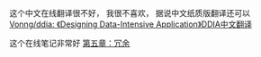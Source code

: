 这个中文在线翻译很不好， 我很不喜欢， 据说中文纸质版翻译还可以
[Vonng/ddia: 《Designing Data-Intensive Application》DDIA中文翻译](https://github.com/Vonng/ddia)

这个在线笔记非常好
[第五章：冗余](https://ddia.qtmuniao.com/#/ch05?id=%e6%97%a5%e5%bf%97%e5%a4%8d%e5%88%b6)